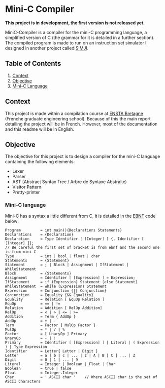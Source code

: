 # Mini-C Compiler

**This project is in development, the first version is not released yet.**

MiniC-Compiler is a compiler for the mini-C programming language, a simplified version of C (the grammar for it is
detailed in a further section). The compiled program is made to run on an instruction set simulator I designed in
another project called [SIMJI](https://github.com/CorentinGoet/SIMJI).

## Table of Contents
1. [Context](#context)
2. [Objective](#objective)
3. [Mini-C Language](#mini-c-language)

## Context
This project is made within a compilation course at [ENSTA Bretagne](https://www.ensta-bretagne.fr/fr) (Frenche graduate
engineering school). Because of this the main report detailing the project will be in French. However, most of the
documentation and this readme will be in English.

## Objective
The objective for this project is to design a compiler for the mini-C language containing the following elements:
- Lexer
- Parser
- AST (Abstract Syntax Tree / Arbre de Syntaxe Abstraite)
- Visitor Pattern
- Pretty-printer

### Mini-C language
Mini-C has a syntax a little different from C, it is detailed in the 
[EBNF](https://wikipedia.org/wiki/Extended_Backus-Naur_Form) code below:
```ebnf
Program         = int main(){Declarations Statements}
Declarations    = {Declaration}
Declaration     = Type Identifier [ [Integer] ] {, Identifier [ [Integer] ]}; 
// Be careful the first set of bracket is from ebnf and the second one is from mini-C
Type            = int | bool | float | char
Statements      = {Statement}
Statement       = ; | Block | Assignment | IfStatement | WhileStatement
Block           = {Statements}
Assignment      = Identifier [ [Expression] ] = Expression;
IfStatement     = if (Expression) Statement [else Statement]
WhileStatement  = while (Expression) Statement
Expression      = Conjunction {|| Conjunction}
Conjunction     = Equality {&& Equality}
Equality        = Relation [ EquOp Relation ]
EquOp           = == | !=
Relation        = Addition [ RelOp Addition]
RelOp           = < | > | <= | >=
Addition        = Term { AddOp }
AddOp           = + | -
Term            = Factor { MulOp Factor }
MulOp           = * | / | %
Factor          = [ UnaryOp ] Primary
UnaryOp         = - | !
Primary         = Identifier [ [Expression] ] | Literal | ( Expression ) | Type Expression
Identifier      = Letter{ Letter | Digit }
Letter          = a | b | c | ... | z | A | B | C | ... | Z
Digit           = 0 | 1 | ... | 9
Literal         = Integer | Boolean | Float | Char
Boolean         = true | false
Float           = Integer.Integer
Char            = ' ASCII char '    // Where ASCII char is the set of ASCII Characters
```
